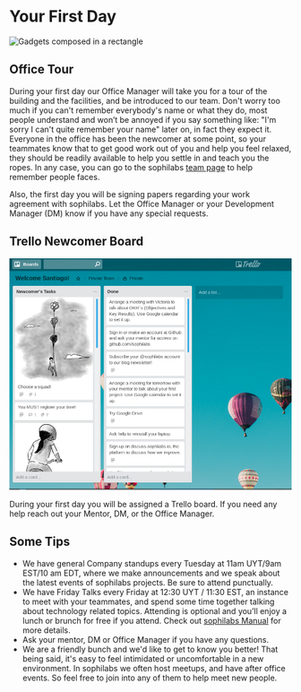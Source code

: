 # Your First Day

![Gadgets composed in a rectangle](https://d2wlcd8my7k9h4.cloudfront.net/static/co/img/playbook/cover.png)

## Office Tour

During your first day our Office Manager will take you for a tour of the building and the
facilities, and be introduced to our team. Don't worry too much if you can't remember everybody's
name or what they do, most people understand and won’t be annoyed if you say something like:
"I'm sorry I can't quite remember your name" later on, in fact they expect it. Everyone in the
office has been the newcomer at some point, so your teammates know that to get good work out of you
and help you feel relaxed, they should be readily available to help you settle in and teach you the
ropes. In any case, you can go to the sophilabs [team page](https://sophilabs.co/team) to help
remember people faces.

Also, the first day you will be signing papers regarding your work agreement with sophilabs. Let
the Office Manager or your Development Manager (DM) know if you have any special requests.

## Trello Newcomer Board

![Sample Trello board showing](trello.png)

During your first day you will be assigned a Trello board. If you need any help reach out your
Mentor, DM, or the Office Manager.

## Some Tips

* We have general Company standups every Tuesday at 11am UYT/9am EST/10 am EDT, where we make
  announcements and we speak about the latest events of sophilabs projects. Be sure to attend punctually.
* We have Friday Talks every Friday at 12:30 UYT / 11:30 EST, an instance to meet with your
  teammates, and spend some time together talking about technology related topics. Attending is
  optional and you’ll enjoy a lunch or brunch for free if you attend.
  Check out [sophilabs Manual](https://man.sophilabs.io/people/#perks) for more details.
* Ask your mentor, DM or Office Manager if you have any questions.
* We are a friendly bunch and we'd like to get to know you better! That being said, it's easy to
  feel intimidated or uncomfortable in a new environment. In sophilabs we often host meetups, and
  have after office events. So feel free to join into any of them to help meet new people.
